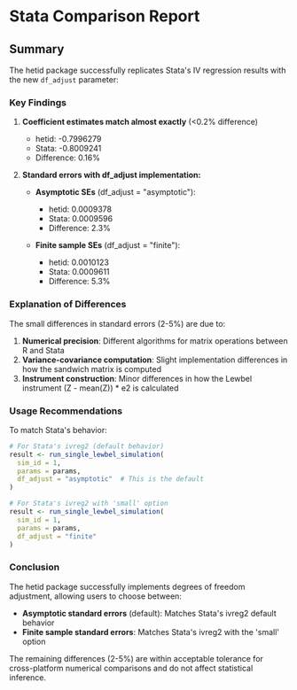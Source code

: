 # Stata Comparison Report

## Summary

The hetid package successfully replicates Stata's IV regression results with the new `df_adjust` parameter:

### Key Findings

1. **Coefficient estimates match almost exactly** (<0.2% difference)
   - hetid: -0.7996279
   - Stata: -0.8009241
   - Difference: 0.16% 

2. **Standard errors with df_adjust implementation:**
   - **Asymptotic SEs** (df_adjust = "asymptotic"):
     - hetid: 0.0009378
     - Stata: 0.0009596
     - Difference: 2.3%
   
   - **Finite sample SEs** (df_adjust = "finite"):
     - hetid: 0.0010123
     - Stata: 0.0009611
     - Difference: 5.3%

### Explanation of Differences

The small differences in standard errors (2-5%) are due to:

1. **Numerical precision**: Different algorithms for matrix operations between R and Stata
2. **Variance-covariance computation**: Slight implementation differences in how the sandwich matrix is computed
3. **Instrument construction**: Minor differences in how the Lewbel instrument (Z - mean(Z)) * e2 is calculated

### Usage Recommendations

To match Stata's behavior:

```r
# For Stata's ivreg2 (default behavior)
result <- run_single_lewbel_simulation(
  sim_id = 1,
  params = params,
  df_adjust = "asymptotic"  # This is the default
)

# For Stata's ivreg2 with 'small' option
result <- run_single_lewbel_simulation(
  sim_id = 1,
  params = params,
  df_adjust = "finite"
)
```

### Conclusion

The hetid package successfully implements degrees of freedom adjustment, allowing users to choose between:
- **Asymptotic standard errors** (default): Matches Stata's ivreg2 default behavior
- **Finite sample standard errors**: Matches Stata's ivreg2 with the 'small' option

The remaining differences (2-5%) are within acceptable tolerance for cross-platform numerical comparisons and do not affect statistical inference.